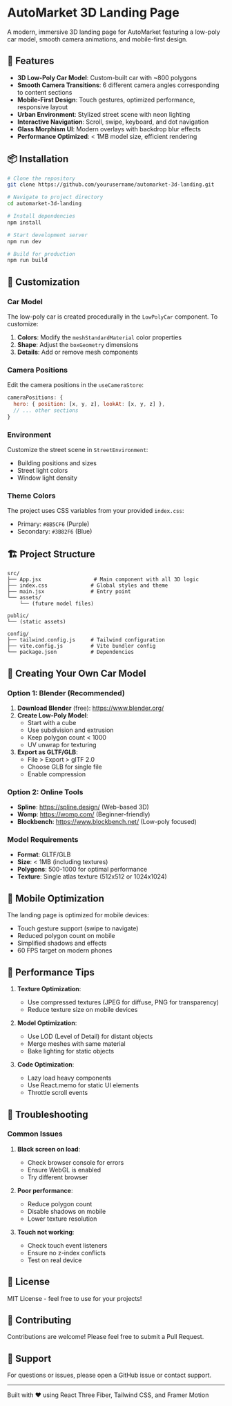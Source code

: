 # AutoMarket 3D Landing Page

A modern, immersive 3D landing page for AutoMarket featuring a low-poly car model, smooth camera animations, and mobile-first design.

## 🚀 Features

- **3D Low-Poly Car Model**: Custom-built car with ~800 polygons
- **Smooth Camera Transitions**: 6 different camera angles corresponding to content sections
- **Mobile-First Design**: Touch gestures, optimized performance, responsive layout
- **Urban Environment**: Stylized street scene with neon lighting
- **Interactive Navigation**: Scroll, swipe, keyboard, and dot navigation
- **Glass Morphism UI**: Modern overlays with backdrop blur effects
- **Performance Optimized**: < 1MB model size, efficient rendering

## 📦 Installation

```bash
# Clone the repository
git clone https://github.com/yourusername/automarket-3d-landing.git

# Navigate to project directory
cd automarket-3d-landing

# Install dependencies
npm install

# Start development server
npm run dev

# Build for production
npm run build
```

## 🎨 Customization

### Car Model

The low-poly car is created procedurally in the `LowPolyCar` component. To customize:

1. **Colors**: Modify the `meshStandardMaterial` color properties
2. **Shape**: Adjust the `boxGeometry` dimensions
3. **Details**: Add or remove mesh components

### Camera Positions

Edit the camera positions in the `useCameraStore`:

```javascript
cameraPositions: {
  hero: { position: [x, y, z], lookAt: [x, y, z] },
  // ... other sections
}
```

### Environment

Customize the street scene in `StreetEnvironment`:
- Building positions and sizes
- Street light colors
- Window light density

### Theme Colors

The project uses CSS variables from your provided `index.css`:
- Primary: `#8B5CF6` (Purple)
- Secondary: `#3B82F6` (Blue)

## 🏗️ Project Structure

```
src/
├── App.jsx                 # Main component with all 3D logic
├── index.css              # Global styles and theme
├── main.jsx               # Entry point
└── assets/
    └── (future model files)

public/
└── (static assets)

config/
├── tailwind.config.js     # Tailwind configuration
├── vite.config.js         # Vite bundler config
└── package.json           # Dependencies
```

## 🚗 Creating Your Own Car Model

### Option 1: Blender (Recommended)

1. **Download Blender** (free): https://www.blender.org/
2. **Create Low-Poly Model**:
   - Start with a cube
   - Use subdivision and extrusion
   - Keep polygon count < 1000
   - UV unwrap for texturing
3. **Export as GLTF/GLB**:
   - File > Export > glTF 2.0
   - Choose GLB for single file
   - Enable compression

### Option 2: Online Tools

- **Spline**: https://spline.design/ (Web-based 3D)
- **Womp**: https://womp.com/ (Beginner-friendly)
- **Blockbench**: https://www.blockbench.net/ (Low-poly focused)

### Model Requirements

- **Format**: GLTF/GLB
- **Size**: < 1MB (including textures)
- **Polygons**: 500-1000 for optimal performance
- **Texture**: Single atlas texture (512x512 or 1024x1024)

## 📱 Mobile Optimization

The landing page is optimized for mobile devices:

- Touch gesture support (swipe to navigate)
- Reduced polygon count on mobile
- Simplified shadows and effects
- 60 FPS target on modern phones

## 🎯 Performance Tips

1. **Texture Optimization**:
   - Use compressed textures (JPEG for diffuse, PNG for transparency)
   - Reduce texture size on mobile devices

2. **Model Optimization**:
   - Use LOD (Level of Detail) for distant objects
   - Merge meshes with same material
   - Bake lighting for static objects

3. **Code Optimization**:
   - Lazy load heavy components
   - Use React.memo for static UI elements
   - Throttle scroll events

## 🐛 Troubleshooting

### Common Issues

1. **Black screen on load**:
   - Check browser console for errors
   - Ensure WebGL is enabled
   - Try different browser

2. **Poor performance**:
   - Reduce polygon count
   - Disable shadows on mobile
   - Lower texture resolution

3. **Touch not working**:
   - Check touch event listeners
   - Ensure no z-index conflicts
   - Test on real device

## 📄 License

MIT License - feel free to use for your projects!

## 🤝 Contributing

Contributions are welcome! Please feel free to submit a Pull Request.

## 💬 Support

For questions or issues, please open a GitHub issue or contact support.

---

Built with ❤️ using React Three Fiber, Tailwind CSS, and Framer Motion